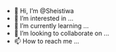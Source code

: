 - 👋 Hi, I’m @Sheistiwa
- 👀 I’m interested in ...
- 🌱 I’m currently learning ...
- 💞️ I’m looking to collaborate on ...
- 📫 How to reach me ...

<!---
Sheistiwa/Sheistiwa is a ✨ special ✨ repository because its `README.md` (this file) appears on your GitHub profile.
You can click the Preview link to take a look at your changes.
--->
